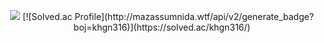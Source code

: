 <p align="center">
  <img src="https://hits.seeyoufarm.com/api/count/incr/badge.svg?url=https%3A%2F%2Fgithub.com%2Fhg316&count_bg=%2379C83D&title_bg=%23555555&icon=&icon_color=%23E7E7E7&title=hits&edge_flat=false" />
  [![Solved.ac Profile](http://mazassumnida.wtf/api/v2/generate_badge?boj=khgn316)](https://solved.ac/khgn316/)
</p>